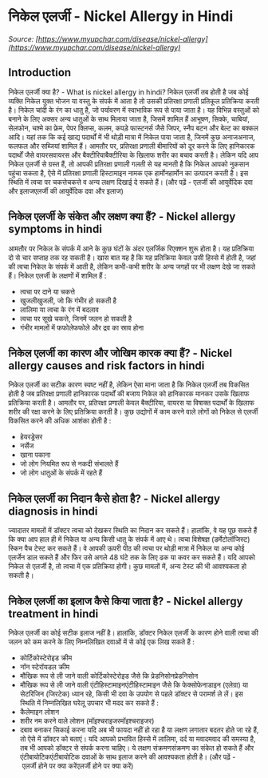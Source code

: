 # निकेल एलर्जी - Nickel Allergy in Hindi
_Source: [https://www.myupchar.com/disease/nickel-allergy](https://www.myupchar.com/disease/nickel-allergy)_

## Introduction
निकेल एलर्जी क्या है? - What is nickel allergy in hindi?
निकेल एलर्जी तब होती है जब कोई व्यक्ति निकेल युक्त भोजन या वस्तु के संपर्क में आता है तो उसकी प्रतिरक्षा प्रणाली प्रतिकूल प्रतिक्रिया करती है। निकेल चांदी के रंग का धातु है, जो पर्यावरण में स्वाभाविक रूप से पाया जाता है। यह विभिन्न वस्तुओं को बनाने के लिए अक्सर अन्य धातुओं के साथ मिलाया जाता है, जिसमें शामिल हैं आभूषण, सिक्के, चाबियां, सेलफोन, चश्मे का फ्रेम, पेपर क्लिप्स, कलम, कपड़े फास्टनर्स जैसे जिपर, स्नैप बटन और बेल्ट का बक्कल आदि।
यहां तक कि कई खाद्य पदार्थों में भी थोड़ी मात्रा में निकेल पाया जाता है, जिनमें कुछ अनाजअनाज, फलफल और सब्जियां शामिल हैं। आमतौर पर, प्रतिरक्षा प्रणाली बीमारियों को दूर करने के लिए हानिकारक पदार्थों जैसे वायरसवायरस और बैक्टीरियाबैक्टीरिया के खिलाफ शरीर का बचाव करती है। लेकिन यदि आप निकेल एलर्जी से ग्रस्त हैं, तो आपकी प्रतिरक्षा प्रणाली गलती से यह मानती है कि निकेल आपको नुकसान पहुंचा सकता है, ऐसे में प्रतिरक्षा प्रणाली हिस्टामाइन नामक एक हार्मोनहार्मोन का उत्पादन करती है। इस स्थिति में त्वचा पर चकत्तेचकत्ते व अन्य लक्षण दिखाई दे सकते हैं।
(और पढ़ें - एलर्जी की आयुर्वेदिक दवा और इलाजएलर्जी की आयुर्वेदिक दवा और इलाज)

## निकेल एलर्जी के संकेत और लक्षण क्या हैं? - Nickel allergy symptoms in hindi
आमतौर पर निकेल के संपर्क में आने के कुछ घंटों के अंदर एलर्जिक रिएक्शन शुरू होता है। यह प्रतिक्रिया दो से चार सप्ताह तक रह सकती है। खास बात यह है कि यह प्रतिक्रिया केवल उसी हिस्से में होती है, जहां की त्वचा निकेल के संपर्क में आती है, लेकिन कभी-कभी शरीर के अन्य जगहों पर भी लक्षण देखे जा सकते हैं। निकेल एलर्जी के लक्षणों में शामिल हैं :
- त्वचा पर दाने या चकत्ते
- खुजलीखुजली, जो कि गंभीर हो सकती है
- लालिमा या त्वचा के रंग में बदलाव
- त्वचा पर सूखे चकत्ते, जिनमें जलन हो सकती है
- गंभीर मामलों में फफोलेफफोले और द्रव का स्राव होना

## निकेल एलर्जी का कारण और जोखिम कारक क्या हैं? - Nickel allergy causes and risk factors in hindi
निकेल एलर्जी का सटीक कारण स्पष्ट नहीं है, लेकिन ऐसा माना जाता है कि निकेल एलर्जी तब विकसित होती है जब प्रतिरक्षा प्रणाली हानिकारक पदार्थों की बजाय निकेल को हानिकारक मानकर उसके खिलाफ प्रतिक्रिया करती है। आमतौर पर, प्रतिरक्षा प्रणाली केवल बैक्टीरिया, वायरस या विषाक्त पदार्थों के खिलाफ शरीर की रक्षा करने के लिए प्रतिक्रिया करती है।
कुछ उद्योगों में काम करने वाले लोगों को निकेल से एलर्जी विकसित करने की अधिक आशंका होती है :
- हेयरड्रेसर
- नर्सेज
- खाना पकाना
- जो लोग नियमित रूप से नकदी संभालते हैं
- जो लोग धातुओं के संपर्क में रहते हैं

## निकेल एलर्जी का निदान कैसे होता है? - Nickel allergy diagnosis in hindi
ज्यादातर मामलों में डॉक्टर त्वचा को देखकर स्थिति का निदान कर सकते हैं। हालांकि, वे यह पूछ सकते हैं कि क्या आप हाल ही में निकेल या अन्य किसी धातु के संपर्क में आए थे।
त्वचा विशेषज्ञ (डर्मेटोलॉजिस्ट) स्किन पैच टेस्ट कर सकते हैं। वे आपकी ऊपरी पीठ की त्वचा पर थोड़ी मात्रा में निकेल या अन्य कोई एलर्जेन डाल सकते हैं और फिर उसे अगले 48 घंटे तक के लिए ढक या कवर कर सकते हैं। यदि आपको निकेल से एलर्जी है, तो त्वचा में एक प्रतिक्रिया होगी। कुछ मामलों में, अन्य टेस्ट की भी आवश्यकता हो सकती है।

## निकेल एलर्जी का इलाज कैसे किया जाता है? - Nickel allergy treatment in hindi
निकेल एलर्जी का कोई सटीक इलाज नहीं है। हालांकि, डॉक्टर निकेल एलर्जी के कारण होने वाली त्वचा की जलन को कम करने के लिए निम्नलिखित दवाओं में से कोई एक लिख सकते हैं :
- कोर्टिकोस्टेरोइड क्रीम
- नॉन स्टेरॉयडल क्रीम
- मौखिक रूप से ली जाने वाली कोर्टिकोस्टेरोइड जैसे कि प्रेडनिसोनप्रेडनिसोन
- मौखिक रूप से ली जाने वाली एंटीहिस्टामाइनएंटीहिस्टामाइन जैसे कि फेक्सोफेनाडाइन (एलेग्रा) या सेटरिजिन (जिरटेक)
ध्यान रहे, किसी भी दवा के उपयोग से पहले डॉक्टर से परामर्श ले लें।
इस स्थिति में निम्नलिखित घरेलू उपचार भी मदद कर सकते हैं :
- कैलेमाइन लोशन
- शरीर नम करने वाले लोशन (मॉइश्चराइजरमॉइश्चराइजर)
- दबाव बनाकर सिकाई करना
यदि अब भी फायदा नहीं हो रहा है या लक्षण लगातार बदतर होते जा रहे हैं, तो ऐसे में डॉक्टर को बताएं। यदि आपको प्रभावित हिस्से में लालिमा, दर्द या मवादमवाद की समस्या है, तब भी आपको डॉक्टर से संपर्क करना चाहिए। ये लक्षण संक्रमणसंक्रमण का संकेत हो सकते हैं और एंटीबायोटिकएंटीबायोटिक दवाओं के साथ इलाज करने की आवश्यकता होती है।
(और पढ़ें - एलर्जी होने पर क्या करेंएलर्जी होने पर क्या करें)

